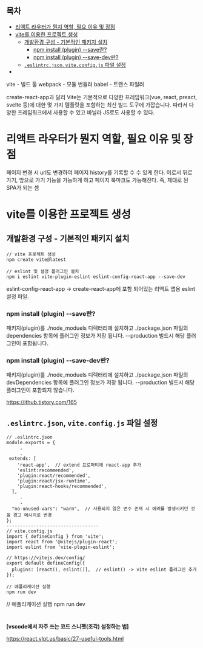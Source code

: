<h2>목차</h2>

- [리액트 라우터가 뭔지 역할, 필요 이유 및 장점](#리액트-라우터가-뭔지-역할-필요-이유-및-장점)
- [vite를 이용한 프로젝트 생성](#vite를-이용한-프로젝트-생성)
  - [개발환경 구성 - 기본적인 패키지 설치](#개발환경-구성---기본적인-패키지-설치)
    - [npm install (plugin) --save란?](#npm-install-plugin---save란)
    - [npm install (plugin) --save-dev란?](#npm-install-plugin---save-dev란)
  - [`.eslintrc.json`, `vite.config.js` 파일 설정](#eslintrcjson-viteconfigjs-파일-설정)
- [](#)

vite - 빌드 툴
webpack - 모듈 번들러
babel - 트랜스 파일러

create-react-app과 달리 Vite는 기본적으로 다양한 프레임워크(vue, react, preact, svelte 등)에 대한 몇 가지 템플릿을 포함하는 최신 빌드 도구에 가깝습니다. 따라서 다양한 프레임워크에서 사용할 수 있고 바닐라 JS로도 사용할 수 있다.




# 리액트 라우터가 뭔지 역할, 필요 이유 및 장점

페이지 변경 시 url도 변경하여 페이지 history를 기록할 수 수 있게 한다. 이로서 뒤로 가기, 앞으로 가기 기능을 가능하게 하고 페이지 북마크도 가능해진다. 즉, 제대로 된 SPA가 되는 셈

# vite를 이용한 프로젝트 생성

## 개발환경 구성 - 기본적인 패키지 설치

```
// vite 프로젝트 생성
npm create vite@latest

// eslint 및 설정 플러그인 설치
npm i eslint vite-plugin-eslint eslint-config-react-app --save-dev
```
eslint-config-react-app  -> create-react-app에 포함 되어있는 리액트 앱용 eslint 설정 파일.


### npm install (plugin) --save란?

패키지(plugin)를 ./node_moduels 디렉터리에 설치하고 ./package.json 파일의 dependencies 항목에 플러그인 정보가 저장 됩니다.
--production 빌드시 해당 플러그인이 포함됩니다.

### npm install (plugin) --save-dev란?

패키지(plugin)를 ./node_moduels 디렉터리에 설치하고 ./package.json 파일의 devDependencies 항목에 플러그인 정보가 저장 됩니다.
--production 빌드시 해당 플러그인이 포함되지 않습니다.

https://ithub.tistory.com/165



## `.eslintrc.json`, `vite.config.js` 파일 설정

```
// .eslintrc.json
module.exports = {
     . 
     . 
 extends: [  
    'react-app',  // extend 프로퍼티에 react-app 추가
    'eslint:recommended',
    'plugin:react/recommended',
    'plugin:react/jsx-runtime',
    'plugin:react-hooks/recommended',
  ],
     .
     .
  "no-unused-vars": "warn",  // 사용되지 않은 변수 존재 시 에러를 발생시키던 것을 경고 메시지로 변경
};
----------------------------------
// vite.config.js
import { defineConfig } from 'vite';
import react from '@vitejs/plugin-react';
import eslint from 'vite-plugin-eslint'; 

// https://vitejs.dev/config/
export default defineConfig({
  plugins: [react(), eslint()],  // eslint() -> vite eslint 플러그인 추가
});
```

```
// 애플리케이션 실행
npm run dev 
```

// 애플리케이션 실행
npm run dev 



# 


**[vscode에서 자주 쓰는 코드 스니펫(조각) 설정하는 법]**

https://react.vlpt.us/basic/27-useful-tools.html